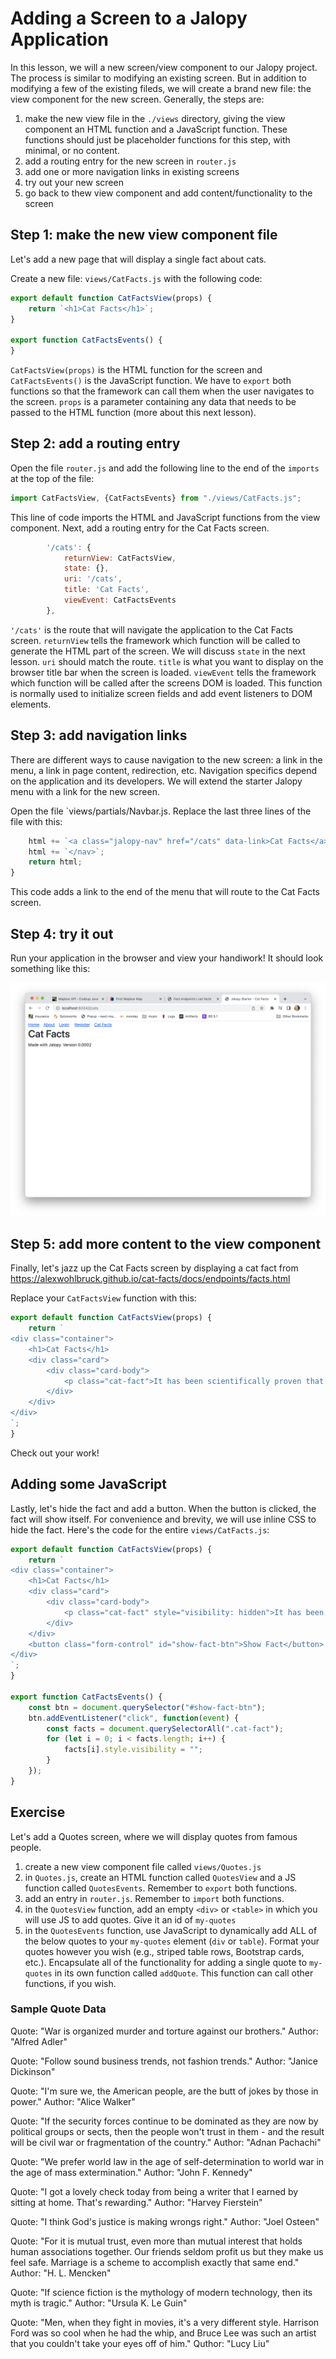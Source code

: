 # Adding a Screen to a Jalopy Application

In this lesson, we will a new screen/view component to our Jalopy project. The process is similar to modifying an existing screen. But in addition to modifying a few of the existing fileds, we will create a brand new file: the view component for the new screen. Generally, the steps are:

1. make the new view file in the `./views` directory, giving the view component an HTML function and a JavaScript function. These functions should just be placeholder functions for this step, with minimal, or no content.
2. add a routing entry for the new screen in `router.js`
3. add one or more navigation links in existing screens
4. try out your new screen
5. go back to thew view component and add content/functionality to the screen

## Step 1: make the new view component file
Let's add a new page that will display a single fact about cats.

Create a new file: `views/CatFacts.js` with the following code:
```js
export default function CatFactsView(props) {
    return `<h1>Cat Facts</h1>`;
}

export function CatFactsEvents() {
}
```
`CatFactsView(props)` is the HTML function for the screen and `CatFactsEvents()` is the JavaScript function. We have to `export` both functions so that the framework can call them when the user navigates to the screen. `props` is a parameter containing any data that needs to be passed to the HTML function (more about this next lesson).

## Step 2: add a routing entry
Open the file `router.js` and add the following line to the end of the `imports` at the top of the file:
```js
import CatFactsView, {CatFactsEvents} from "./views/CatFacts.js";
```
This line of code imports the HTML and JavaScript functions from the view component. Next, add a routing entry for the Cat Facts screen. 
```js
        '/cats': {
            returnView: CatFactsView,
            state: {},
            uri: '/cats',
            title: 'Cat Facts',
            viewEvent: CatFactsEvents
        },
```
`'/cats'` is the route that will navigate the application to the Cat Facts screen. `returnView` tells the framework which function will be called to generate the HTML part of the screen. We will discuss `state` in the next lesson. `uri` should match the route. `title` is what you want to display on the browser title bar when the screen is loaded. `viewEvent` tells the framework which function will be called after the screens DOM is loaded. This function is normally used to initialize screen fields and add event listeners to DOM elements.

## Step 3: add navigation links
There are different ways to cause navigation to the new screen: a link in the menu, a link in page content, redirection, etc. Navigation specifics depend on the application and its developers. We will extend the starter Jalopy menu with a link for the new screen.

Open the file `views/partials/Navbar.js. Replace the last three lines of the file with this:
```js
    html += `<a class="jalopy-nav" href="/cats" data-link>Cat Facts</a>`;
    html += `</nav>`;
    return html;
}
```
This code adds a link to the end of the menu that will route to the Cat Facts screen.

## Step 4: try it out
Run your application in the browser and view your handiwork! It should look something like this:

![Jalopy add screen page](jalopy_add_screen.png)

## Step 5: add more content to the view component

Finally, let's jazz up the Cat Facts screen by displaying a cat fact from https://alexwohlbruck.github.io/cat-facts/docs/endpoints/facts.html

Replace your `CatFactsView` function with this:
```js
export default function CatFactsView(props) {
    return `
<div class="container">
    <h1>Cat Facts</h1>
    <div class="card">
        <div class="card-body">
            <p class="cat-fact">It has been scientifically proven that stroking a cat can lower one's blood pressure.</p>
        </div>
    </div>
</div>
`;
}
```

Check out your work!

## Adding some JavaScript

Lastly, let's hide the fact and add a button. When the button is clicked, the fact will show itself. For convenience and brevity, we will use inline CSS to hide the fact. Here's the code for the entire `views/CatFacts.js`:

```js
export default function CatFactsView(props) {
    return `
<div class="container">
    <h1>Cat Facts</h1>
    <div class="card">
        <div class="card-body">
            <p class="cat-fact" style="visibility: hidden">It has been scientifically proven that stroking a cat can lower one's blood pressure.</p>
        </div>
    </div>
    <button class="form-control" id="show-fact-btn">Show Fact</button>
</div>
`;
}

export function CatFactsEvents() {
    const btn = document.querySelector("#show-fact-btn");
    btn.addEventListener("click", function(event) {
        const facts = document.querySelectorAll(".cat-fact");
        for (let i = 0; i < facts.length; i++) {
            facts[i].style.visibility = "";
        }
    });
}
```

## Exercise

Let's add a Quotes screen, where we will display quotes from famous people.

1. create a new view component file called `views/Quotes.js`
2. in `Quotes.js`, create an HTML function called `QuotesView` and a JS function called `QuotesEvents`. Remember to `export` both functions.
3. add an entry in `router.js`. Remember to `import` both functions.
4. in the `QuotesView` function, add an empty `<div>` or `<table>` in which you will use JS to add quotes. Give it an id of `my-quotes`
5. in the `QuotesEvents` function, use JavaScript to dynamically add ALL of the below quotes to your `my-quotes` element (`div` or `table`). Format your quotes however you wish (e.g., striped table rows, Bootstrap cards, etc.). Encapsulate all of the functionality for adding a single quote to `my-quotes` in its own function called `addQuote`. This function can call other functions, if you wish.


### Sample Quote Data

Quote: "War is organized murder and torture against our brothers."
Author: "Alfred Adler"

Quote: "Follow sound business trends, not fashion trends."
Author: "Janice Dickinson"

Quote: "I'm sure we, the American people, are the butt of jokes by those in power."
Author: "Alice Walker"

Quote: "If the security forces continue to be dominated as they are now by political groups or sects, then the people won't trust in them - and the result will be civil war or fragmentation of the country."
Author: "Adnan Pachachi"

Quote: "We prefer world law in the age of self-determination to world war in the age of mass extermination."
Author: "John F. Kennedy"

Quote: "I got a lovely check today from being a writer that I earned by sitting at home. That's rewarding."
Author: "Harvey Fierstein"

Quote: "I think God's justice is making wrongs right."
Author: "Joel Osteen"

Quote: "For it is mutual trust, even more than mutual interest that holds human associations together. Our friends seldom profit us but they make us feel safe. Marriage is a scheme to accomplish exactly that same end."
Author: "H. L. Mencken"

Quote: "If science fiction is the mythology of modern technology, then its myth is tragic."
Author: "Ursula K. Le Guin"

Quote: "Men, when they fight in movies, it's a very different style. Harrison Ford was so cool when he had the whip, and Bruce Lee was such an artist that you couldn't take your eyes off of him."
Quthor: "Lucy Liu"
